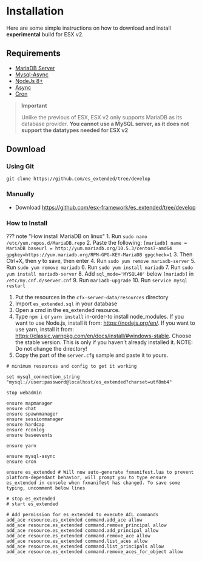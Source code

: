 # Installation

Here are some simple instructions on how to download and install
**experimental** build for ESX v2.

## Requirements
- [MariaDB Server](https://downloads.mariadb.org/)
- [Mysql-Async](https://github.com/brouznouf/fivem-mysql-async)
- [NodeJs 8+](https://nodejs.org/en/)
- [Async](https://github.com/esx-framework/async)
- [Cron](https://github.com/esx-framework/cron)

> **Important**
>
> Unlike the previous of ESX, ESX v2 only supports MariaDB as its database
> provider. **You cannot use a MySQL server, as it does not support
> the datatypes needed for ESX v2**

## Download
### Using Git
```
git clone https://github.com/es_extended/tree/develop
```

### Manually
- Download https://github.com/esx-framework/es_extended/tree/develop


### How to Install

??? note "How install MariaDB on linux"
    1. Run `sudo nano /etc/yum.repos.d/MariaDB.repo`
    2. Paste the following:
    ```
    [mariadb]
    name = MariaDB
    baseurl = http://yum.mariadb.org/10.5.3/centos7-amd64
    gpgkey=https://yum.mariadb.org/RPM-GPG-KEY-MariaDB
    gpgcheck=1
    ```
    3. Then Ctrl+X, then y to save, then enter
    4. Run `sudo yum remove mariadb-server`
    5. Run `sudo yum remove mariadb`
    6. Run `sudo yum install mariadb`
    7. Run `sudo yum install mariadb-server`
    8. Add `sql_mode='MYSQL40'` below `[mariadb]` in `/etc/my.cnf.d/server.cnf`
    9. Run `mariadb-upgrade`
    10. Run `service mysql restart`

1. Put the resources in the `cfx-server-data/resources` directory
2. Import `es_extended.sql` in your database
3. Open a cmd in the es_extended resource.
4. Type `npm i` or `yarn install` in-order-to install node_modules. If you want to use Node.js, install it from: https://nodejs.org/en/. If you want to use yarn, install it from: https://classic.yarnpkg.com/en/docs/install/#windows-stable. Choose the stable version. This is only if you haven't already installed it. NOTE: Do not change the directory!
5. Copy the part of the `server.cfg` sample and paste it to yours.

```
# minimum resources and config to get it working

set mysql_connection_string "mysql://user:password@localhost/es_extended?charset=utf8mb4"

stop webadmin

ensure mapmanager
ensure chat
ensure spawnmanager
ensure sessionmanager
ensure hardcap
ensure rconlog
ensure baseevents

ensure yarn

ensure mysql-async
ensure cron

ensure es_extended # Will now auto-generate fxmanifest.lua to prevent platform-dependant behavior, will prompt you to type ensure es_extended in console when fxmanifest has changed. To save some typing, uncomment below lines

# stop es_extended
# start es_extended

# Add permission for es_extended to execute ACL commands
add_ace resource.es_extended command.add_ace allow
add_ace resource.es_extended command.remove_principal allow
add_ace resource.es_extended command.add_principal allow
add_ace resource.es_extended command.remove_ace allow
add_ace resource.es_extended command.list_aces allow
add_ace resource.es_extended command.list_principals allow
add_ace resource.es_extended command.remove_aces_for_object allow
```

